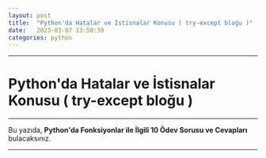 ```yaml
---
layout: post
title:  "Python'da Hatalar ve İstisnalar Konusu ( try-except bloğu )"
date:   2023-03-07 13:50:39
categories: python
---
```


---
# Python'da Hatalar ve İstisnalar Konusu ( try-except bloğu )
---
Bu yazıda, **Python'da Fonksiyonlar ile İlgili 10 Ödev Sorusu ve Cevapları** bulacaksınız.

---
